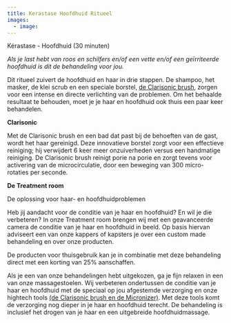 ```yaml
---
title: Kerastase Hoofdhuid Ritueel
images:
  - image:
---
```



K&eacute;rastase - Hoofdhuid (30 minuten)

*Als je last hebt van roos en schilfers en/of een vette en/of een ge&iuml;rriteerde hoofdhuid is dit de behandeling voor jou.*

Dit ritueel zuivert de hoofdhuid en haar in drie stappen. De shampoo, het masker, de klei scrub en een speciale borstel, [de Clarisonic brush](/nieuws/2016/12/30/tools-treatment-room/), zorgen voor een intense en directe verlichting van de problemen. Om het behaalde resultaat te behouden, moet je je haar en hoofdhuid ook thuis een paar keer behandelen.

**Clarisonic**

Met de Clarisonic brush en een bad dat past bij de behoeften van de gast, wordt het haar gereinigd. Deze innovatieve borstel zorgt voor een effectieve reiniging; hij verwijdert 6 keer meer onzuiverheden versus een handmatige reiniging. De Clarisonic brush reinigt porie na porie en zorgt tevens voor activering van de microcirculatie, door een beweging van 300 micro-rotaties per seconde.

**De Treatment room**

De oplossing voor haar- en hoofdhuidproblemen

Heb jij aandacht voor de conditie van je haar en hoofdhuid? En wil je die verbeteren? In onze Treatment room brengen wij met een geavanceerde camera de conditie van je haar en hoofdhuid in beeld. Op basis hiervan adviseert een van onze kappers of kapsters je over een custom made behandeling en over onze producten.

De producten voor thuisgebruik kan je in combinatie met deze behandeling direct met een korting van 25% aanschaffen.

Als je een van onze behandelingen hebt uitgekozen, ga je fijn relaxen in een van onze massagestoelen. Wij verbeteren ondertussen de conditie van je haar en hoofdhuid met de speciaal op jou afgestemde verzorging en onze hightech tools [(de Clarisonic brush en de Micronizer)](/nieuws/2016/12/30/tools-treatment-room/). Met deze tools komt de verzorging nog dieper in je haar en hoofdhuid terecht. De behandeling is inclusief het drogen van je haar en een uitgebreide hoofdhuidmassage.